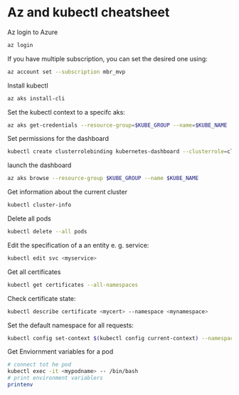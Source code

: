 # Az and kubectl cheatsheet

Az login to Azure

```bash
az login
```

If you have multiple subscription, you can set the desired one using:

```bash
az account set --subscription mbr_mvp
```

Install kubectl

```bash
az aks install-cli
```

Set the kubectl context to a specifc aks:

```bash
az aks get-credentials --resource-group=$KUBE_GROUP --name=$KUBE_NAME
```

Set permissions for the dashboard

```bash
kubectl create clusterrolebinding kubernetes-dashboard --clusterrole=cluster-admin --serviceaccount=kube-system:kubernetes-dashboard
```

launch the dashboard

```bash
az aks browse --resource-group $KUBE_GROUP --name $KUBE_NAME
```

Get information about the current cluster

```bash
kubectl cluster-info
```

Delete all pods

```bash
kubectl delete --all pods
```

Edit the specification of a an entity e. g. service:

```bash
kubectl edit svc <myservice>
```

Get all certificates

```bash
kubectl get certificates --all-namespaces
```

Check certificate state:

```bash
kubectl describe certificate <mycert> --namespace <mynamespace>
```

Set the default namespace for all requests:

```bash
kubectl config set-context $(kubectl config current-context) --namespace=<mynamespace>
```

Get Enviornment variables for a pod

```bash
# connect tot he pod
kubectl exec -it <mypodname> -- /bin/bash
# print environment variablers
printenv
```
